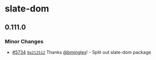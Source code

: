 # slate-dom

## 0.111.0

### Minor Changes

- [#5734](https://github.com/ianstormtaylor/slate/pull/5734) [`9a212512`](https://github.com/ianstormtaylor/slate/commit/9a2125127064f35332d5c06df2dfa3768f745185) Thanks [@bmingles](https://github.com/bmingles)! - Split out slate-dom package
